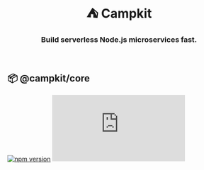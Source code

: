 <h1 align="center"> ⛺ Campkit </h1>
<h3 align="center">Build serverless Node.js microservices fast.</h3>

<br/>

## :package: @campkit/core

[![npm version](https://badge.fury.io/js/%40campkit%2Fcore.svg)](https://badge.fury.io/js/%40campkit%2Fcore)
[![gzip size](http://img.badgesize.io/https://unpkg.com/%40campkit%2Fcore@latest/dist/core.cjs.production.min.js?compression=gzip)](https://unpkg.com/%40campkit%2Frest@latest/dist/core.cjs.production.min.js)
